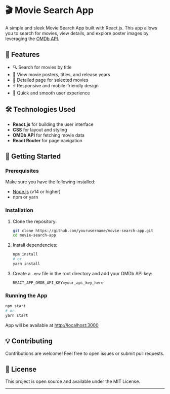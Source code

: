 # 🎬 Movie Search App

A simple and sleek Movie Search App built with React.js. This app allows you to search for movies, view details, and explore poster images by leveraging the [OMDb API](https://www.omdbapi.com/).

## 🌟 Features

- 🔍 Search for movies by title
- 🎥 View movie posters, titles, and release years
- 📄 Detailed page for selected movies
- ⚡️ Responsive and mobile-friendly design
- 🚀 Quick and smooth user experience

## 🛠️ Technologies Used

- **React.js** for building the user interface
- **CSS** for layout and styling
- **OMDb API** for fetching movie data
- **React Router** for page navigation

## 🚀 Getting Started

### Prerequisites

Make sure you have the following installed:

- [Node.js](https://nodejs.org/) (v14 or higher)
- npm or yarn

### Installation

1. Clone the repository:
   ```bash
   git clone https://github.com/yourusername/movie-search-app.git
   cd movie-search-app
   ```
2. Install dependencies:
   ```bash
   npm install
   # or
   yarn install
   ```
3. Create a `.env` file in the root directory and add your OMDb API key:
   ```
   REACT_APP_OMDB_API_KEY=your_api_key_here
   ```

### Running the App

```bash
npm start
# or
yarn start
```

App will be available at [http://localhost:3000](http://localhost:3000)

## 💡 Contributing

Contributions are welcome! Feel free to open issues or submit pull requests.

## 📝 License

This project is open source and available under the MIT License.

---



